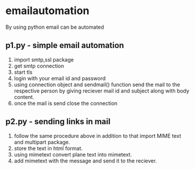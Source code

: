 # emailautomation
By using python email can be automated


## p1.py - simple email automation
  1. import smtp,ssl package
  2. get smtp connection 
  3. start tls
  4. login with your email id and password
  5. using connection object and sendmail() function  send the mail to the respective person by giving reciever mail id and subject along with body content.
  6. once the mail is send close the connection 

## p2.py - sending links in mail 

  1. follow the same procedure above in addition to that import MIME text and multipart package.
  2. store the text in html format.
  3. using mimetext convert plane text into mimetext.
  4. add mimetext with the message and send it to the reciever.
